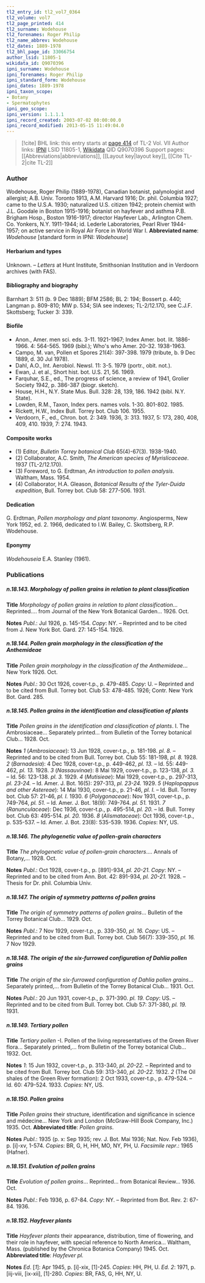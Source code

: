 ```yaml
---
tl2_entry_id: tl2_vol7_0364
tl2_volume: vol7
tl2_page_printed: 414
tl2_surname: Wodehouse
tl2_forenames: Roger Philip
tl2_name_abbrev: Wodehouse
tl2_dates: 1889-1978
tl2_bhl_page_id: 33066754
author_lsid: 11805-1
wikidata_id: Q9070396
ipni_surname: Wodehouse
ipni_forenames: Roger Philip
ipni_standard_form: Wodehouse
ipni_dates: 1889-1978
ipni_taxon_scope: 
- Botany
- Spermatophytes
ipni_geo_scope: 
ipni_version: 1.1.1.1
ipni_record_created: 2003-07-02 00:00:00.0
ipni_record_modified: 2013-05-15 11:49:04.0
---
```


> [!cite] BHL link: this entry starts at [page 414](https://www.biodiversitylibrary.org/page/33066754) of TL-2 Vol. VII
> Author links: [IPNI](https://www.ipni.org/a/11805-1) LSID 11805-1, [Wikidata](https://www.wikidata.org/wiki/Q9070396) QID Q9070396
> Support pages: [[Abbreviations|abbreviations]], [[Layout key|layout key]], [[Cite TL-2|cite TL-2]]

### Author

Wodehouse, Roger Philip (1889-1978), Canadian botanist, palynologist and allergist; A.B. Univ. Toronto 1913, A.M. Harvard 1916; Dr. phil. Columbia 1927; came to the U.S.A. 1930; naturalized U.S. citizen 1942; protein chemist with J.L. Goodale in Boston 1915-1916; botanist on hayfever and asthma P.B. Brigham Hosp., Boston 1916-1917; director Hayfever Lab., Arlington Chem. Co. Yonkers, N.Y. 1911-1944; id. Lederle Laboratories, Pearl River 1944-1957; on active service in Royal Air Force in World War I. 
**Abbreviated name**: *Wodehouse* \[standard form in IPNI: *Wodehouse*\]

#### Herbarium and types

Unknown. – *Letters* at Hunt Institute, Smithsonian Institution and in Verdoorn archives (with FAS).

#### Bibliography and biography

Barnhart 3: 511 (b. 9 Dec 1889); BFM 2586; BL 2: 194; Bossert p. 440; Langman p. 809-810; MW p. 534; SIA see indexes; TL-2/12.170, see C.J.F. Skottsberg; Tucker 3: 339.

#### Biofile

- Anon., Amer. men sci. eds. 3-11. 1921-1967; Index Amer. bot. lit. 1886-1966. 4: 564-565. 1969 (bibl.); Who's who Amer. 20-32. 1938-1963.
- Campo, M. van, Pollen et Spores 21(4): 397-398. 1979 (tribute, b. 9 Dec 1889, d. 30 Jul 1978).
- Dahl, A.O., Int. Aerobiol. Newsl. 11: 3-5. 1979 (portr., obit. not.).
- Ewan, J. et al., Short hist. bot. U.S. 21, 56. 1969.
- Farquhar, S.E., ed., The progress of science, a review of 1941, Grolier Society 1942, p. 386-387 (biogr. sketch).
- House, H.H., N.Y. State Mus. Bull. 328: 28, 139, 186. 1942 (bibl. N.Y. State).
- Lowden, R.M., Taxon, Index pers. names vols. 1-30. 801-802. 1985.
- Rickett, H.W., Index Bull. Torrey bot. Club 106. 1955.
- Verdoorn, F., ed., Chron. bot. 2: 349. 1936, 3: 313. 1937, 5: 173, 280, 408, 409, 410. 1939, 7: 274. 1943.

#### Composite works

- (1) Editor, *Bulletin Torrey botanical Club* 65(4)-67(3). 1938-1940.
- (2) Collaborator, A.C. Smith, *The American species of Myrislicaceae*. 1937 (TL-2/12.170).
- (3) Foreword, to G. Erdtman, *An introduction to pollen analysis*. Waltham, Mass. 1954.
- (4) Collaborator, H.A. Gleason, *Botanical Results of the Tyler-Duida expedition*, Bull. Torrey bot. Club 58: 277-506. 1931.

#### Dedication

G. Erdtman, *Pollen morphology and plant taxonomy*. Angiosperms, New York 1952, ed. 2. 1966, dedicated to I.W. Bailey, C. Skottsberg, R.P. Wodehouse.

#### Eponymy

*Wodehouseia* E.A. Stanley (1961).

### Publications

##### n.18.143. Morphology of pollen grains in relation to plant classification

**Title**
*Morphology of pollen grains in relation to plant classification*... Reprinted.... from Journal of the New York Botanical Garden... 1926. Oct.

**Notes**
*Publ*.: Jul 1926, p. 145-154. *Copy*: NY. – Reprinted and to be cited from J. New York Bot. Gard. 27: 145-154. 1926.

##### n.18.144. Pollen grain morphology in the classification of the Anthemideae

**Title**
*Pollen grain morphology in the classification of the Anthemideae*... New York 1926. Oct.

**Notes**
*Publ*.: 30 Oct 1926, cover-t.p., p. 479-485. *Copy*: U. – Reprinted and to be cited from Bull. Torrey bot. Club 53: 478-485. 1926; Contr. New York Bot. Gard. 285.

##### n.18.145. Pollen grains in the identification and classification of plants

**Title**
*Pollen grains in the identification and classification of plants*. I. The Ambrosiaceae... Separately printed... from Bulletin of the Torrey botanical Club... 1928. Oct.

**Notes**
*1* (*Ambrosiaceae*): 13 Jun 1928, cover-t.p., p. 181-198. *pl. 8.* –Reprinted and to be cited from Bull. Torrey bot. Club 55: 181-198, *pl. 8.* 1928.
*2* (*Barnadesia*): 4 Dec 1928, cover-t.p., p. 449-462, *pl. 13.* – Id. 55: 449-462, *pl. 13.* 1928.
*3* (*Nassauvinae*): 8 Mai 1929, cover-t.p., p. 123-138, *pl. 3.* – Id. 56: 123-138. *pl. 3.* 1929.
*4* (*Mutisieae*): Mai 1929, cover-t.p., p. 297-313, *pl. 23-24.* – Id. Amer. J. Bot. 16(5): 297-313, *pl. 23-24.* 1929.
*5* (*Haplopappus and other Astereae*): 14 Mai 1930, cover-t.p., p. 21-46, *pl. I.* – Id. Bull. Torrey bot. Club 57: 21-46, *pl. I.* 1930.
*6* (*Polygonaceae*): Nov 1931, cover-t.p., p. 749-764, *pl. 51.* – Id. Amer. J. Bot. 18(9): 749-764. *pl. 51.* 1931.
*7* (*Ranunculaceae*): Dec 1936, cover-t.p., p. 495-514, *pl. 20.* – Id. Bull. Torrey bot. Club 63: 495-514. *pl. 20.* 1936.
*8* (*Alismataceae*): Oct 1936, cover-t.p., p. 535-537. – Id. Amer. J. Bot. 23(8): 535-539. 1936.
*Copies*: NY, US.

##### n.18.146. The phylogenetic value of pollen-grain characters

**Title**
*The phylogenetic value of pollen-grain characters*.... Annals of Botany,... 1928. Oct.

**Notes**
*Publ*.: Oct 1928, cover-t.p., p. \[891\]-934, *pl. 20-21. Copy*: NY. – Reprinted and to be cited from Ann. Bot. 42: 891-934, *pl. 20-21.* 1928. – Thesis for Dr. phil. Columbia Univ.

##### n.18.147. The origin of symmetry patterns of pollen grains

**Title**
*The origin of symmetry patterns of pollen grains*... Bulletin of the Torrey Botanical Club... 1929. Oct.

**Notes**
*Publ*.: 7 Nov 1929, cover-t.p., p. 339-350, *pl. 16. Copy*: US. – Reprinted and to be cited from Bull. Torrey bot. Club 56(7): 339-350, *pl. 16.* 7 Nov 1929.

##### n.18.148. The origin of the six-furrowed configuration of Dahlia pollen grains

**Title**
*The origin of the six-furrowed configuration of Dahlia pollen grains*... Separately printed,... from Bulletin of the Torrey Botanical Club... 1931. Oct.

**Notes**
*Publ*.: 20 Jun 1931, cover-t.p., p. 371-390. *pl. 19. Copy*: US. – Reprinted and to be cited from Bull. Torrey bot. Club 57: 371-380, *pl. 19.* 1931.

##### n.18.149. Tertiary pollen

**Title**
*Tertiary pollen* -I. Pollen of the living representatives of the Green River flora... Separately printed,... from Bulletin of the Torrey botanical Club... 1932. Oct.

**Notes**
*1*: 15 Jun 1932, cover-t.p., p. 313-340, *pl. 20-22.* – Reprinted and to be cited from Bull. Torrey bot. Club 59: 313-340, *pl. 20-22.* 1932.
*2* (The Oil shales of the Green River formation): 2 Oct 1933, cover-t.p., p. 479-524. – Id. 60: 479-524. 1933.
*Copies*: NY, US.

##### n.18.150. Pollen grains

**Title**
*Pollen grains* their structure, identification and significance in science and médecine... New York and London (McGraw-Hill Book Company, Inc.) 1935. Oct.
**Abbreviated title**: *Pollen grains*.

**Notes**
*Publ*.: 1935 (p. x: Sep 1935; rev. J. Bot. Mai 1936; Nat. Nov. Feb 1936), p. \[i\]-xv, 1-574.
*Copies*: BR, G, H, HH, MO, NY, PH, U.
*Facsimile repr*.: 1965 (Hafner).

##### n.18.151. Evolution of pollen grains

**Title**
*Evolution of pollen grains*... Reprinted... from Botanical Review... 1936. Oct.

**Notes**
*Publ*.: Feb 1936, p. 67-84. *Copy*: NY. – Reprinted from Bot. Rev. 2: 67-84. 1936.

##### n.18.152. Hayfever plants

**Title**
*Hayfever plants* their appearance, distribution, time of flowering, and their role in hayfever, with special reference to North America... Waltham, Mass. (published by the Chronica Botanica Company) 1945. Oct.
**Abbreviated title**: *Hayfever pl.*

**Notes**
*Ed*. \[*1*\]: Apr 1945, p. \[i\]-xix, \[1\]-245. *Copies*: HH, PH, U.
*Ed. 2*: 1971, p. \[iij-viii, \[ix-xii\], \[1\]-280. *Copies*: BR, FAS, G, HH, NY, U.

